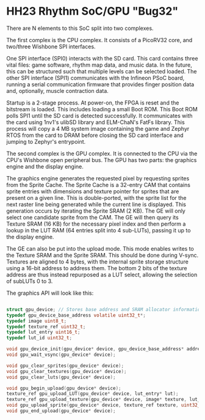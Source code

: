 # HH23 Rhythm SoC/GPU "Bug32"

There are N elements to this SoC split into two complexes.

The first complex is the CPU complex. It consists of a PicoRV32 core, and two/three Wishbone SPI interfaces.

One SPI interface (SPI0) interacts with the SD card. This card contains three vital files: game software, rhythm map data, and music data.  In the future, this can be structured such that multiple levels can be selected loaded. The other SPI interface (SPI1) communicates with the Infineon PSoC board, running a serial communication firmware that provides finger position data and, optionally, muscle contraction data. 

Startup is a 2-stage process. At power-on, the FPGA is reset and the bitstream is loaded. This includes loading a small Boot ROM. This Boot ROM polls SPI1 until the SD card is detected successfully. It communicates with the card using 1nv1's ulibSD library and ELM-ChaN's FatFs library. This process will copy a 4 MB system image containing the game and Zephyr RTOS from the card to DRAM before closing the SD card interface and jumping to Zephyr's entrypoint.

The second complex is the GPU complex. It is connected to the CPU via the CPU's Wishbone open peripheral bus. The GPU has two parts: the graphics engine and the display engine. 

The graphics engine generates the requested pixel by requesting sprites from the Sprite Cache. The Sprite Cache is a 32-entry CAM that contains sprite entries with dimensions and texture pointer for sprites that are present on a given line. This is double-ported, with the sprite list for the next raster line being generated while the current line is displayed. This generation occurs by iterating the Sprite SRAM (2 KB). The GE will only select one candidate sprite from the CAM. The GE will then query its Texture SRAM (16 KB) for the necessary pixel index and then perform a lookup in the LUT RAM (64 entries split into 4 sub-LUTs), passing it up to the display engine.

The GE can also be put into the upload mode. This mode enables writes to the Texture SRAM and the Sprite SRAM. This should be done during V-sync. Textures are aligned to 4 bytes, with the internal sprite storage structure using a 16-bit address to address them. The bottom 2 bits of the texture address are thus instead repurposed as a LUT select, allowing the selection of subLUTs 0 to 3.

The graphics API will look like this:

```c

struct gpu_device; // Stores base address and SRAM allocator information.
typedef gpu_device_base_address volatile uint32_t*;
typedef image uint8_t;
typedef texture_ref uint32_t;
typedef lut_entry uint16_t;
typedef lut_id uint32_t;

void gpu_device_init(gpu_device* device, gpu_device_base_address* address);
void gpu_wait_vsync(gpu_device* device);

void gpu_clear_sprites(gpu_device* device);
void gpu_clear_textures(gpu_device* device);
void gpu_clear_luts(gpu_device* device);

void gpu_begin_upload(gpu_device* device);
texture_ref gpu_upload_LUT(gpu_device* device, lut_entry* lut);
texture_ref gpu_upload_texture(gpu_device* device, image* texture, lut_id lut);
void gpu_upload_sprite(gpu_device* device, texture_ref texture, uint32_t width, uint32_t height, uint32_t x, uint32_t y);
void gpu_end_upload(gpu_device* device);

```

